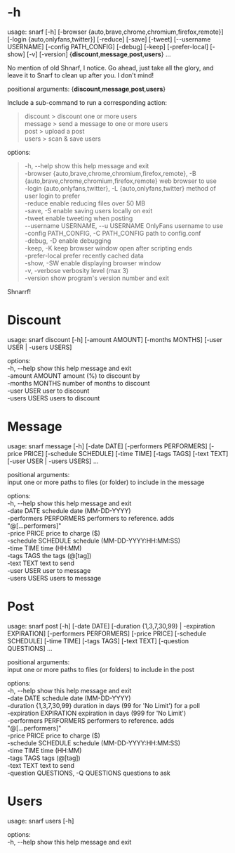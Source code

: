 # -h

usage: snarf [-h] [-browser {auto,brave,chrome,chromium,firefox,remote}] [-login {auto,onlyfans,twitter}] [-reduce] [-save] [-tweet] [--username USERNAME] [-config PATH_CONFIG] [-debug] [-keep] [-prefer-local] [-show] [-v] [-version] {**discount**,**message**,**post**,**users**} ...  

No mention of old Shnarf, I notice. Go ahead, just take all the glory, and leave it to Snarf to clean up after you. I don't mind!  

positional arguments: {**discount**,**message**,**post**,**users**}  

Include a sub-command to run a corresponding action:  
>   discount            > discount one or more users  
>   message             > send a message to one or more users  
>   post                > upload a post  
>   users               > scan & save users  

options:  
> -h, --help            show this help message and exit  
> -browser {auto,brave,chrome,chromium,firefox,remote}, -B {auto,brave,chrome,chromium,firefox,remote}  web browser to use  
> -login {auto,onlyfans,twitter}, -L {auto,onlyfans,twitter}  method of user login to prefer  
> -reduce               enable reducing files over 50 MB  
> -save, -S             enable saving users locally on exit  
> -tweet                enable tweeting when posting  
> --username USERNAME, --u USERNAME OnlyFans username to use  
> -config PATH_CONFIG, -C PATH_CONFIG path to config.conf  
> -debug, -D            enable debugging  
> -keep, -K             keep browser window open after scripting ends  
> -prefer-local         prefer recently cached data  
> -show, -SW            enable displaying browser window  
> -v, -verbose          verbosity level (max 3)  
> -version              show program's version number and exit  

Shnarrf!  

# Discount

usage: snarf discount [-h] [-amount AMOUNT] [-months MONTHS] [-user USER | -users USERS]  

options:  
  -h, --help      show this help message and exit  
  -amount AMOUNT  amount (%) to discount by  
  -months MONTHS  number of months to discount  
  -user USER      user to discount  
  -users USERS    users to discount  

# Message

usage: snarf message [-h] [-date DATE] [-performers PERFORMERS] [-price PRICE] [-schedule SCHEDULE] [-time TIME] [-tags TAGS] [-text TEXT] [-user USER | -users USERS] ...  

positional arguments:  
  input                 one or more paths to files (or folder) to include in the message  

options:  
  -h, --help            show this help message and exit  
  -date DATE            schedule date (MM-DD-YYYY)  
  -performers PERFORMERS  performers to reference. adds "@[...performers]"  
  -price PRICE          price to charge ($)  
  -schedule SCHEDULE    schedule (MM-DD-YYYY:HH:MM:SS)  
  -time TIME            time (HH:MM)  
  -tags TAGS            the tags (@[tag])  
  -text TEXT            text to send  
  -user USER            user to message  
  -users USERS          users to message  

# Post

usage: snarf post [-h] [-date DATE] [-duration {1,3,7,30,99} | -expiration EXPIRATION] [-performers PERFORMERS] [-price PRICE] [-schedule SCHEDULE] [-time TIME] [-tags TAGS] [-text TEXT] [-question QUESTIONS] ...  

positional arguments:  
  input                 one or more paths to files (or folders) to include in the post  

options:  
  -h, --help            show this help message and exit  
  -date DATE            schedule date (MM-DD-YYYY)  
  -duration {1,3,7,30,99} duration in days (99 for 'No Limit') for a poll  
  -expiration EXPIRATION  expiration in days (999 for 'No Limit')  
  -performers PERFORMERS  performers to reference. adds "@[...performers]"  
  -price PRICE          price to charge ($)  
  -schedule SCHEDULE    schedule (MM-DD-YYYY:HH:MM:SS)  
  -time TIME            time (HH:MM)  
  -tags TAGS            tags (@[tag])  
  -text TEXT            text to send  
  -question QUESTIONS, -Q QUESTIONS   questions to ask  

# Users

usage: snarf users [-h]  

options:  
  -h, --help  show this help message and exit  
